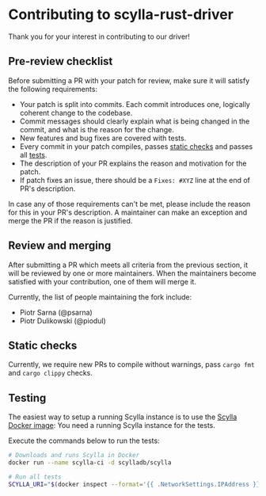 # Contributing to scylla-rust-driver

Thank you for your interest in contributing to our driver!

## Pre-review checklist

Before submitting a PR with your patch for review, make sure it will satisfy the following requirements:

- Your patch is split into commits. Each commit introduces one, logically coherent change to the codebase.
- Commit messages should clearly explain what is being changed in the commit, and what is the reason for the change.
- New features and bug fixes are covered with tests.
- Every commit in your patch compiles, passes [static checks](#static-checks) and passes all [tests](#testing).
- The description of your PR explains the reason and motivation for the patch.
- If patch fixes an issue, there should be a `Fixes: #XYZ` line at the end of PR's description.

In case any of those requirements can't be met, please include the reason for this in your PR's description. A maintainer can make an exception and merge the PR if the reason is justified.

## Review and merging

After submitting a PR which meets all criteria from the previous section, it will be reviewed by one or more maintainers. When the maintainers become satisfied with your contribution, one of them will merge it.

Currently, the list of people maintaining the fork include:

- Piotr Sarna (@psarna)
- Piotr Dulikowski (@piodul)

## Static checks

Currently, we require new PRs to compile without warnings, pass `cargo fmt` and `cargo clippy` checks.

## Testing

The easiest way to setup a running Scylla instance is to use the [Scylla Docker image](https://hub.docker.com/r/scylladb/scylla/):
You need a running Scylla instance for the tests. 

Execute the commands below to run the tests:

```bash
# Downloads and runs Scylla in Docker
docker run --name scylla-ci -d scylladb/scylla

# Run all tests
SCYLLA_URI="$(docker inspect --format='{{ .NetworkSettings.IPAddress }}' scylla-ci):19042" cargo test
```
